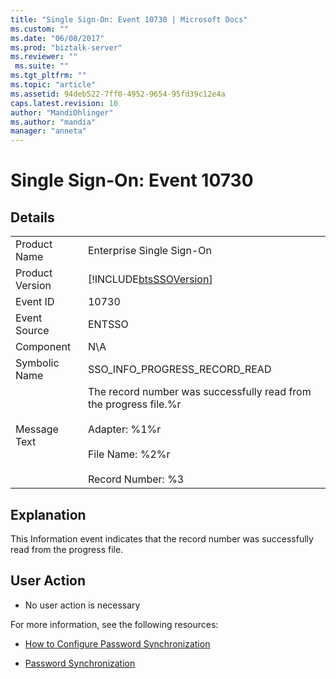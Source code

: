 ```yaml
---
title: "Single Sign-On: Event 10730 | Microsoft Docs"
ms.custom: ""
ms.date: "06/08/2017"
ms.prod: "biztalk-server"
ms.reviewer: ""
 ms.suite: ""
ms.tgt_pltfrm: ""
ms.topic: "article"
ms.assetid: 94deb522-7ff0-4952-9654-95fd39c12e4a
caps.latest.revision: 10
author: "MandiOhlinger"
ms.author: "mandia"
manager: "anneta"
---
```

# Single Sign-On: Event 10730
## Details  
  
|||  
|-|-|  
|Product Name|Enterprise Single Sign-On|  
|Product Version|[!INCLUDE[btsSSOVersion](../includes/btsssoversion-md.md)]|  
|Event ID|10730|  
|Event Source|ENTSSO|  
|Component|N\A|  
|Symbolic Name|SSO_INFO_PROGRESS_RECORD_READ|  
|Message Text|The record number was successfully read from the progress file.%r<br /><br /> Adapter: %1%r<br /><br /> File Name: %2%r<br /><br /> Record Number: %3|  
  
## Explanation  
 This Information event indicates that the record number was successfully read from the progress file.  
  
## User Action  
  
-   No user action is necessary  
  
 For more information, see the following resources:  
  
-   [How to Configure Password Synchronization](../core/how-to-configure-password-synchronization.md)  
  
-   [Password Synchronization](../core/password-synchronization2.md)